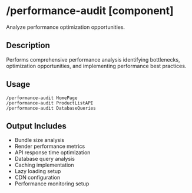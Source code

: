# /performance-audit [component]

Analyze performance optimization opportunities.

## Description
Performs comprehensive performance analysis identifying bottlenecks, optimization opportunities, and implementing performance best practices.

## Usage
```
/performance-audit HomePage
/performance-audit ProductListAPI
/performance-audit DatabaseQueries
```

## Output Includes
- Bundle size analysis
- Render performance metrics
- API response time optimization
- Database query analysis
- Caching implementation
- Lazy loading setup
- CDN configuration
- Performance monitoring setup

